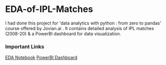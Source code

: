 # EDA-of-IPL-Matches
I had done this project for 'data analytics with python : from zero to pandas' course offered by Jovian.ai .
It contains detailed analysis of IPL matches (2008-20)  & a PowerBI dashboard for data visualization.
### Important Links
[EDA Notebook](https://github.com/prasadposture/EDA-of-IPL-Matches/blob/main/Exploratory%20Data%20Analysis%20of%20IPL%20Matches.ipynb)
[PowerBI Dashboard](https://github.com/prasadposture/EDA-of-IPL-Matches/blob/main/IPL%20Dashboard.pbix)
